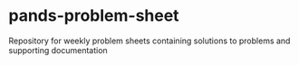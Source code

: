 # pands-problem-sheet
Repository for weekly problem sheets containing solutions to problems and supporting documentation
